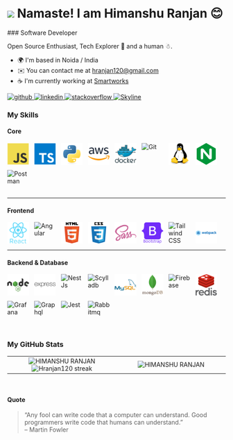 <h1><img src="https://media0.giphy.com/media/v1.Y2lkPTc5MGI3NjExbTNxZmc4aXBxbTRvMGwzb3lyeHd2YWx2ZWx2YTRkMHc4aDdvaXRtZyZlcD12MV9pbnRlcm5hbF9naWZfYnlfaWQmY3Q9ZQ/WqR7WfQVrpXNcmrm81/giphy.gif" width="30"><b> Namaste! I am Himanshu Ranjan 😊</b></h1>
### Software Developer

Open Source Enthusiast, Tech Explorer 🚩 and a human ☃.

- 🌍 I'm based in Noida / India
- ✉️ You can contact me at [hranjan120@gmail.com](mailto:hranjan120@gmail.com)
- ☕ I'm currently working at [Smartworks](https://www.smartworksoffice.com/)

<a href="https://github.com/hranjan120" target="_blank">
<img src="https://img.shields.io/badge/github-%2324292e.svg?&style=for-the-badge&logo=github&logoColor=white" alt="github" />
</a>
<a href="https://www.linkedin.com/in/himanshu-ranjan-04aa46101/" target="_blank">
<img src="https://img.shields.io/badge/linkedin-%231E77B5.svg?&style=for-the-badge&logo=linkedin&logoColor=white" alt="linkedin" />
</a>
<a href="https://stackoverflow.com/users/20624490" target="_blank">
<img src="https://img.shields.io/badge/stackoverflow-%23F28032.svg?&style=for-the-badge&logo=stackoverflow&logoColor=white" alt="stackoverflow" />
</a>
<a href="https://skyline.github.com/hranjan120/2023" target="_blank">
<img src="https://img.shields.io/badge/Skyline-%2324292e.svg?&style=for-the-badge&logo=github&logoColor=white&color=E4405F" alt="Skyline" />
</a>

### My Skills
#### Core
<div style="display: flex; flex-wrap: wrap; gap: 12px; align-items: center;">
  <img src="https://raw.githubusercontent.com/devicons/devicon/master/icons/javascript/javascript-original.svg" width="50" height="50" alt="JavaScript" />
  <img src="https://raw.githubusercontent.com/devicons/devicon/master/icons/typescript/typescript-original.svg" width="50" height="50" alt="TypeScript" />
  <img src="https://raw.githubusercontent.com/devicons/devicon/master/icons/python/python-original.svg" width="50" height="50" alt="Python" />
  <img src="https://raw.githubusercontent.com/devicons/devicon/master/icons/amazonwebservices/amazonwebservices-original-wordmark.svg" width="50" height="50" alt="AWS" />
  <img src="https://raw.githubusercontent.com/devicons/devicon/master/icons/docker/docker-original-wordmark.svg" width="50" height="50" alt="Docker" />
  <img src="https://www.vectorlogo.zone/logos/git-scm/git-scm-icon.svg" width="50" height="50" alt="Git" />
  <img src="https://raw.githubusercontent.com/devicons/devicon/master/icons/linux/linux-original.svg" width="50" height="50" alt="Linux" />
  <img src="https://raw.githubusercontent.com/devicons/devicon/master/icons/nginx/nginx-original.svg" width="50" height="50" alt="Nginx" />
  <img src="https://www.vectorlogo.zone/logos/getpostman/getpostman-icon.svg" width="50" height="50" alt="Postman" />
</div>

---

#### Frontend
<div style="display: flex; flex-wrap: wrap; gap: 12px; align-items: center;">
  <img src="https://raw.githubusercontent.com/devicons/devicon/master/icons/react/react-original-wordmark.svg" width="50" height="50" alt="React Js" />
  <img src="https://angular.io/assets/images/logos/angular/angular.svg" width="50" height="50" alt="Angular" />
  <img src="https://raw.githubusercontent.com/devicons/devicon/master/icons/html5/html5-original-wordmark.svg" width="50" height="50" alt="HTML5" />
  <img src="https://raw.githubusercontent.com/devicons/devicon/master/icons/css3/css3-original-wordmark.svg" width="50" height="50" alt="CSS3" />
  <img src="https://raw.githubusercontent.com/devicons/devicon/master/icons/sass/sass-original.svg" width="50" height="50" alt="Sass" />
  <img src="https://raw.githubusercontent.com/devicons/devicon/master/icons/bootstrap/bootstrap-plain-wordmark.svg" width="50" height="50" alt="Bootstrap" />
  <img src="https://www.vectorlogo.zone/logos/tailwindcss/tailwindcss-icon.svg" width="50" height="50" alt="Tailwind CSS" />
  <img src="https://raw.githubusercontent.com/devicons/devicon/d00d0969292a6569d45b06d3f350f463a0107b0d/icons/webpack/webpack-original-wordmark.svg" width="50" height="50" alt="Webpack" />
</div>

---

#### Backend & Database
<div style="display: flex; flex-wrap: wrap; gap: 12px; align-items: center;">
  <img src="https://raw.githubusercontent.com/devicons/devicon/master/icons/nodejs/nodejs-original-wordmark.svg" width="50" height="50" alt="NodeJS" />
  <img src="https://raw.githubusercontent.com/devicons/devicon/master/icons/express/express-original-wordmark.svg" width="50" height="50" alt="Express" />
  <img src="https://www.vectorlogo.zone/logos/nestjs/nestjs-icon.svg" width="50" height="50" alt="Nest Js" />
  <img src="https://www.vectorlogo.zone/logos/scylladb/scylladb-icon.svg" width="50" height="50" alt="Scylladb" />
  <img src="https://raw.githubusercontent.com/devicons/devicon/master/icons/mysql/mysql-original-wordmark.svg" width="50" height="50" alt="MySQL" />
  <img src="https://raw.githubusercontent.com/devicons/devicon/master/icons/mongodb/mongodb-original-wordmark.svg" width="50" height="50" alt="MongoDB" />
  <img src="https://www.vectorlogo.zone/logos/firebase/firebase-icon.svg" width="50" height="50" alt="Firebase" />
  <img src="https://raw.githubusercontent.com/devicons/devicon/master/icons/redis/redis-original-wordmark.svg" width="50" height="50" alt="Redis" />
  <img src="https://www.vectorlogo.zone/logos/grafana/grafana-icon.svg" width="50" height="50" alt="Grafana" />
  <img src="https://www.vectorlogo.zone/logos/graphql/graphql-icon.svg" width="50" height="50" alt="Graphql" />
  <img src="https://www.vectorlogo.zone/logos/jestjsio/jestjsio-icon.svg" width="50" height="50" alt="Jest" />
  <img src="https://www.vectorlogo.zone/logos/rabbitmq/rabbitmq-icon.svg" width="50" height="50" alt="Rabbitmq" />
</div>
<br>

### My GitHub Stats

<p align="center">
<table align="center">
<tr>
<td width="50%" align="center">
    <img src="https://github-readme-stats.vercel.app/api?username=hranjan120&show_icons=true&count_private=true&title_color=0891b2&text_color=ffffff&icon_color=0891b2&bg_color=171717&hide_border=true&show_icons=true" alt="HIMANSHU RANJAN" />
    <img src="https://github-readme-streak-stats.herokuapp.com/?user=hranjan120&theme=nightowl&hide_border=false" alt="Hranjan120 streak" />
</td>
<td width="50%" align="center">
    <img src="https://github-readme-stats-anuraghazra1.vercel.app/api/top-langs/?username=hranjan120&theme=nightowl&hide_border=false&langs_count=10" alt="HIMANSHU RANJAN"/>
</td>
</tr>
</table>
</p>
<br>

#### Quote

<blockquote> 
  “Any fool can write code that a computer can understand. Good programmers write code that humans can understand.” <br /> – Martin Fowler
</blockquote>
